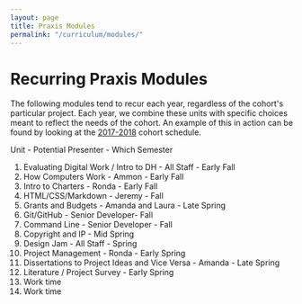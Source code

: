 ```yaml
---
layout: page
title: Praxis Modules
permalink: "/curriculum/modules/"
---
```


# Recurring Praxis Modules

The following modules tend to recur each year, regardless of the cohort's particular project. Each year, we combine these units with specific choices meant to reflect the needs of the cohort. An example of this in action can be found by looking at the [2017-2018](/curriculum/2017-2018/) cohort schedule.

Unit - Potential Presenter - Which Semester

1. Evaluating Digital Work / Intro to DH - All Staff - Early Fall
2. How Computers Work - Ammon - Early Fall
3. Intro to Charters - Ronda - Early Fall
4. HTML/CSS/Markdown - Jeremy - Fall
5. Grants and Budgets - Amanda and Laura - Late Spring
6. Git/GitHub - Senior Developer- Fall
7. Command Line - Senior Developer - Fall
8. Copyright and IP - Mid Spring
9. Design Jam - All Staff - Spring
10. Project Management - Ronda - Early Spring
11. Dissertations to Project Ideas and Vice Versa - Amanda - Late Spring
12. Literature / Project Survey - Early Spring
13. Work time
14. Work time

